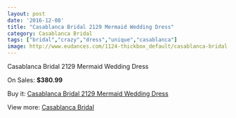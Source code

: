 ```yaml
---
layout: post
date: '2016-12-08'
title: "Casablanca Bridal 2129 Mermaid Wedding Dress"
category: Casablanca Bridal
tags: ["bridal","crazy","dress","unique","casablanca"]
image: http://www.eudances.com/1124-thickbox_default/casablanca-bridal-2129-mermaid-wedding-dress.jpg
---
```

Casablanca Bridal 2129 Mermaid Wedding Dress

On Sales: **$380.99**
<a href="https://www.eudances.com/en/casablanca-bridal/401-casablanca-bridal-2129-mermaid-wedding-dress.html"><amp-img layout="responsive" width="600" height="600" src="//www.eudances.com/1124-thickbox_default/casablanca-bridal-2129-mermaid-wedding-dress.jpg" alt="Casablanca Bridal 2129 Mermaid Wedding Dress 0" /></a>
<a href="https://www.eudances.com/en/casablanca-bridal/401-casablanca-bridal-2129-mermaid-wedding-dress.html"><amp-img layout="responsive" width="600" height="600" src="//www.eudances.com/1125-thickbox_default/casablanca-bridal-2129-mermaid-wedding-dress.jpg" alt="Casablanca Bridal 2129 Mermaid Wedding Dress 1" /></a>
<a href="https://www.eudances.com/en/casablanca-bridal/401-casablanca-bridal-2129-mermaid-wedding-dress.html"><amp-img layout="responsive" width="600" height="600" src="//www.eudances.com/1126-thickbox_default/casablanca-bridal-2129-mermaid-wedding-dress.jpg" alt="Casablanca Bridal 2129 Mermaid Wedding Dress 2" /></a>

Buy it: [Casablanca Bridal 2129 Mermaid Wedding Dress](https://www.eudances.com/en/casablanca-bridal/401-casablanca-bridal-2129-mermaid-wedding-dress.html "Casablanca Bridal 2129 Mermaid Wedding Dress")

View more: [Casablanca Bridal](https://www.eudances.com/en/4-casablanca-bridal "Casablanca Bridal")